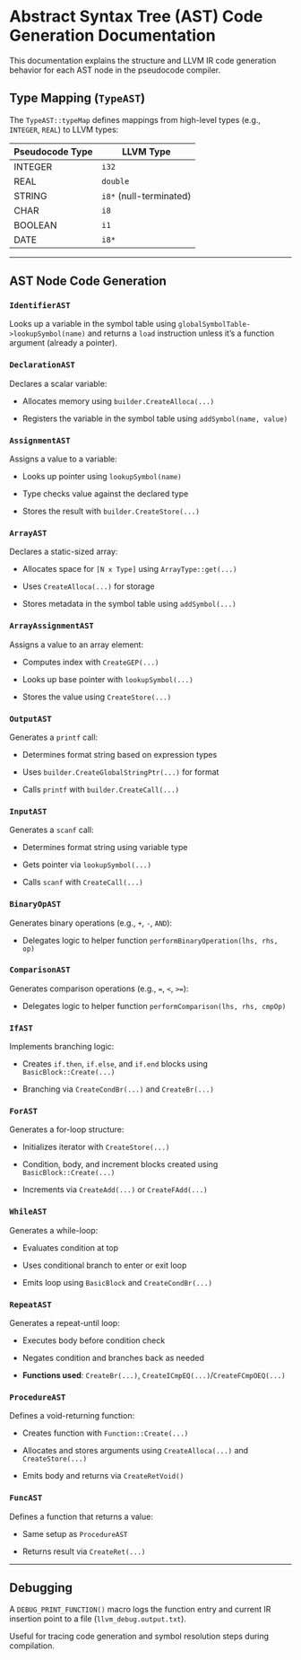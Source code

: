 # Abstract Syntax Tree (AST) Code Generation Documentation

This documentation explains the structure and LLVM IR code generation behavior for each AST node in the pseudocode compiler.

## Type Mapping (`TypeAST`)

The `TypeAST::typeMap` defines mappings from high-level types (e.g., `INTEGER`, `REAL`) to LLVM types:

| Pseudocode Type | LLVM Type               |
| --------------- | ----------------------- |
| INTEGER         | `i32`                   |
| REAL            | `double`                |
| STRING          | `i8*` (null-terminated) |
| CHAR            | `i8`                    |
| BOOLEAN         | `i1`                    |
| DATE            | `i8*`                   |

---

## AST Node Code Generation

### `IdentifierAST`

Looks up a variable in the symbol table using `globalSymbolTable->lookupSymbol(name)` and returns a `load` instruction unless it’s a function argument (already a pointer).

### `DeclarationAST`

Declares a scalar variable:

- Allocates memory using `builder.CreateAlloca(...)`

- Registers the variable in the symbol table using `addSymbol(name, value)`

### `AssignmentAST`

Assigns a value to a variable:

- Looks up pointer using `lookupSymbol(name)`

- Type checks value against the declared type

- Stores the result with `builder.CreateStore(...)`

### `ArrayAST`

Declares a static-sized array:

- Allocates space for `[N x Type]` using `ArrayType::get(...)`

- Uses `CreateAlloca(...)` for storage

- Stores metadata in the symbol table using `addSymbol(...)`

### `ArrayAssignmentAST`

Assigns a value to an array element:

- Computes index with `CreateGEP(...)`

- Looks up base pointer with `lookupSymbol(...)`

- Stores the value using `CreateStore(...)`

### `OutputAST`

Generates a `printf` call:

- Determines format string based on expression types

- Uses `builder.CreateGlobalStringPtr(...)` for format

- Calls `printf` with `builder.CreateCall(...)`

### `InputAST`

Generates a `scanf` call:

- Determines format string using variable type

- Gets pointer via `lookupSymbol(...)`

- Calls `scanf` with `CreateCall(...)`

### `BinaryOpAST`

Generates binary operations (e.g., `+`, `-`, `AND`):

- Delegates logic to helper function `performBinaryOperation(lhs, rhs, op)`

### `ComparisonAST`

Generates comparison operations (e.g., `=`, `<`, `>=`):

- Delegates logic to helper function `performComparison(lhs, rhs, cmpOp)`

### `IfAST`

Implements branching logic:

- Creates `if.then`, `if.else`, and `if.end` blocks using `BasicBlock::Create(...)`

- Branching via `CreateCondBr(...)` and `CreateBr(...)`

### `ForAST`

Generates a for-loop structure:

- Initializes iterator with `CreateStore(...)`

- Condition, body, and increment blocks created using `BasicBlock::Create(...)`

- Increments via `CreateAdd(...)` or `CreateFAdd(...)`

### `WhileAST`

Generates a while-loop:

- Evaluates condition at top

- Uses conditional branch to enter or exit loop

- Emits loop using `BasicBlock` and `CreateCondBr(...)`

### `RepeatAST`

Generates a repeat-until loop:

- Executes body before condition check

- Negates condition and branches back as needed

- **Functions used**: `CreateBr(...)`, `CreateICmpEQ(...)`/`CreateFCmpOEQ(...)`

### `ProcedureAST`

Defines a void-returning function:

- Creates function with `Function::Create(...)`

- Allocates and stores arguments using `CreateAlloca(...)` and `CreateStore(...)`

- Emits body and returns via `CreateRetVoid()`

### `FuncAST`

Defines a function that returns a value:

- Same setup as `ProcedureAST`

- Returns result via `CreateRet(...)`

---

## Debugging

A `DEBUG_PRINT_FUNCTION()` macro logs the function entry and current IR insertion point to a file (`llvm_debug.output.txt`).

Useful for tracing code generation and symbol resolution steps during compilation.
